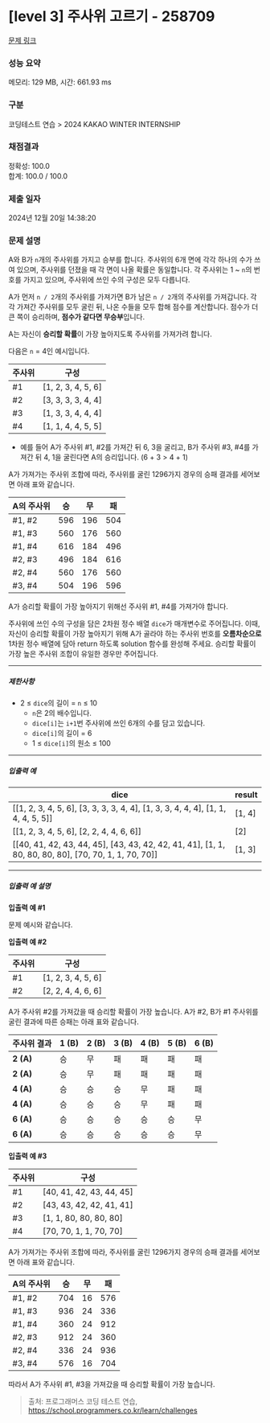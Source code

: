 # [level 3] 주사위 고르기 - 258709 

[문제 링크](https://school.programmers.co.kr/learn/courses/30/lessons/258709) 

### 성능 요약

메모리: 129 MB, 시간: 661.93 ms

### 구분

코딩테스트 연습 > 2024 KAKAO WINTER INTERNSHIP

### 채점결과

정확성: 100.0<br/>합계: 100.0 / 100.0

### 제출 일자

2024년 12월 20일 14:38:20

### 문제 설명

<p>A와 B가 <code>n</code>개의 주사위를 가지고 승부를 합니다. 주사위의 6개 면에 각각 하나의 수가 쓰여 있으며, 주사위를 던졌을 때 각 면이 나올 확률은 동일합니다. 각 주사위는 1 ~ <code>n</code>의 번호를 가지고 있으며, 주사위에 쓰인 수의 구성은 모두 다릅니다. </p>

<p>A가 먼저 <code>n / 2</code>개의 주사위를 가져가면 B가 남은 <code>n / 2</code>개의 주사위를 가져갑니다. 각각 가져간 주사위를 모두 굴린 뒤, 나온 수들을 모두 합해 점수를 계산합니다. 점수가 더 큰 쪽이 승리하며, <strong>점수가 같다면 무승부</strong>입니다.</p>

<p>A는 자신이 <strong>승리할 확률</strong>이 가장 높아지도록 주사위를 가져가려 합니다.</p>

<p>다음은 <code>n</code> = 4인 예시입니다.</p>
<table class="table">
        <thead><tr>
<th>주사위</th>
<th>구성</th>
</tr>
</thead>
        <tbody><tr>
<td>#1</td>
<td>[1, 2, 3, 4, 5, 6]</td>
</tr>
<tr>
<td>#2</td>
<td>[3, 3, 3, 3, 4, 4]</td>
</tr>
<tr>
<td>#3</td>
<td>[1, 3, 3, 4, 4, 4]</td>
</tr>
<tr>
<td>#4</td>
<td>[1, 1, 4, 4, 5, 5]</td>
</tr>
</tbody>
      </table>
<ul>
<li>예를 들어 A가 주사위 #1, #2를 가져간 뒤 6, 3을 굴리고, B가 주사위 #3, #4를 가져간 뒤 4, 1을 굴린다면 A의 승리입니다. (6 + 3 &gt; 4 + 1)</li>
</ul>

<p>A가 가져가는 주사위 조합에 따라, 주사위를 굴린 1296가지 경우의 승패 결과를 세어보면 아래 표와 같습니다.</p>
<table class="table">
        <thead><tr>
<th>A의 주사위</th>
<th>승</th>
<th>무</th>
<th>패</th>
</tr>
</thead>
        <tbody><tr>
<td>#1, #2</td>
<td>596</td>
<td>196</td>
<td>504</td>
</tr>
<tr>
<td>#1, #3</td>
<td>560</td>
<td>176</td>
<td>560</td>
</tr>
<tr>
<td>#1, #4</td>
<td>616</td>
<td>184</td>
<td>496</td>
</tr>
<tr>
<td>#2, #3</td>
<td>496</td>
<td>184</td>
<td>616</td>
</tr>
<tr>
<td>#2, #4</td>
<td>560</td>
<td>176</td>
<td>560</td>
</tr>
<tr>
<td>#3, #4</td>
<td>504</td>
<td>196</td>
<td>596</td>
</tr>
</tbody>
      </table>
<p>A가 승리할 확률이 가장 높아지기 위해선 주사위 #1, #4를 가져가야 합니다.</p>

<p>주사위에 쓰인 수의 구성을 담은 2차원 정수 배열 <code>dice</code>가 매개변수로 주어집니다. 이때, 자신이 승리할 확률이 가장 높아지기 위해 A가 골라야 하는 주사위 번호를 <strong>오름차순으로</strong> 1차원 정수 배열에 담아 return 하도록 solution 함수를 완성해 주세요. 승리할 확률이 가장 높은 주사위 조합이 유일한 경우만 주어집니다. </p>

<hr>

<h5>제한사항</h5>

<ul>
<li>2 ≤ <code>dice</code>의 길이 = <code>n</code> ≤ 10

<ul>
<li><code>n</code>은 2의 배수입니다.</li>
<li><code>dice[i]</code>는 <code>i+1</code>번 주사위에 쓰인 6개의 수를 담고 있습니다.</li>
<li><code>dice[i]</code>의 길이 = 6</li>
<li>1 ≤ <code>dice[i]</code>의 원소 ≤ 100</li>
</ul></li>
</ul>

<hr>

<h5>입출력 예</h5>
<table class="table">
        <thead><tr>
<th>dice</th>
<th>result</th>
</tr>
</thead>
        <tbody><tr>
<td>[[1, 2, 3, 4, 5, 6], [3, 3, 3, 3, 4, 4], [1, 3, 3, 4, 4, 4], [1, 1, 4, 4, 5, 5]]</td>
<td>[1, 4]</td>
</tr>
<tr>
<td>[[1, 2, 3, 4, 5, 6], [2, 2, 4, 4, 6, 6]]</td>
<td>[2]</td>
</tr>
<tr>
<td>[[40, 41, 42, 43, 44, 45], [43, 43, 42, 42, 41, 41], [1, 1, 80, 80, 80, 80], [70, 70, 1, 1, 70, 70]]</td>
<td>[1, 3]</td>
</tr>
</tbody>
      </table>
<hr>

<h5>입출력 예 설명</h5>

<p><strong>입출력 예 #1</strong></p>

<p>문제 예시와 같습니다.</p>

<p><strong>입출력 예 #2</strong></p>
<table class="table">
        <thead><tr>
<th>주사위</th>
<th>구성</th>
</tr>
</thead>
        <tbody><tr>
<td>#1</td>
<td>[1, 2, 3, 4, 5, 6]</td>
</tr>
<tr>
<td>#2</td>
<td>[2, 2, 4, 4, 6, 6]</td>
</tr>
</tbody>
      </table>
<p>A가 주사위 #2를 가져갔을 때 승리할 확률이 가장 높습니다. A가 #2, B가 #1 주사위를 굴린 결과에 따른 승패는 아래 표와 같습니다.</p>
<table class="table">
        <thead><tr>
<th>주사위 결과</th>
<th>1 (B)</th>
<th>2 (B)</th>
<th>3 (B)</th>
<th>4 (B)</th>
<th>5 (B)</th>
<th>6  (B)</th>
</tr>
</thead>
        <tbody><tr>
<td><strong>2 (A)</strong></td>
<td>승</td>
<td>무</td>
<td>패</td>
<td>패</td>
<td>패</td>
<td>패</td>
</tr>
<tr>
<td><strong>2 (A)</strong></td>
<td>승</td>
<td>무</td>
<td>패</td>
<td>패</td>
<td>패</td>
<td>패</td>
</tr>
<tr>
<td><strong>4 (A)</strong></td>
<td>승</td>
<td>승</td>
<td>승</td>
<td>무</td>
<td>패</td>
<td>패</td>
</tr>
<tr>
<td><strong>4 (A)</strong></td>
<td>승</td>
<td>승</td>
<td>승</td>
<td>무</td>
<td>패</td>
<td>패</td>
</tr>
<tr>
<td><strong>6 (A)</strong></td>
<td>승</td>
<td>승</td>
<td>승</td>
<td>승</td>
<td>승</td>
<td>무</td>
</tr>
<tr>
<td><strong>6 (A)</strong></td>
<td>승</td>
<td>승</td>
<td>승</td>
<td>승</td>
<td>승</td>
<td>무</td>
</tr>
</tbody>
      </table>
<p><strong>입출력 예 #3</strong></p>
<table class="table">
        <thead><tr>
<th>주사위</th>
<th>구성</th>
</tr>
</thead>
        <tbody><tr>
<td>#1</td>
<td>[40, 41, 42, 43, 44, 45]</td>
</tr>
<tr>
<td>#2</td>
<td>[43, 43, 42, 42, 41, 41]</td>
</tr>
<tr>
<td>#3</td>
<td>[1, 1, 80, 80, 80, 80]</td>
</tr>
<tr>
<td>#4</td>
<td>[70, 70, 1, 1, 70, 70]</td>
</tr>
</tbody>
      </table>
<p>A가 가져가는 주사위 조합에 따라, 주사위를 굴린 1296가지 경우의 승패 결과를 세어보면 아래 표와 같습니다.</p>
<table class="table">
        <thead><tr>
<th>A의 주사위</th>
<th>승</th>
<th>무</th>
<th>패</th>
</tr>
</thead>
        <tbody><tr>
<td>#1, #2</td>
<td>704</td>
<td>16</td>
<td>576</td>
</tr>
<tr>
<td>#1, #3</td>
<td>936</td>
<td>24</td>
<td>336</td>
</tr>
<tr>
<td>#1, #4</td>
<td>360</td>
<td>24</td>
<td>912</td>
</tr>
<tr>
<td>#2, #3</td>
<td>912</td>
<td>24</td>
<td>360</td>
</tr>
<tr>
<td>#2, #4</td>
<td>336</td>
<td>24</td>
<td>936</td>
</tr>
<tr>
<td>#3, #4</td>
<td>576</td>
<td>16</td>
<td>704</td>
</tr>
</tbody>
      </table>
<p>따라서 A가 주사위 #1, #3을 가져갔을 때 승리할 확률이 가장 높습니다.</p>


> 출처: 프로그래머스 코딩 테스트 연습, https://school.programmers.co.kr/learn/challenges